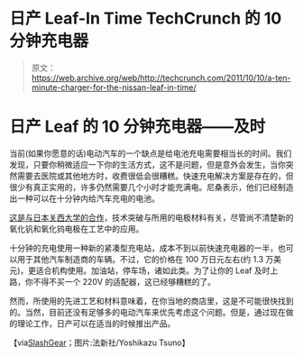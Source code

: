 # 日产 Leaf-In Time TechCrunch 的 10 分钟充电器

> 原文：<https://web.archive.org/web/http://techcrunch.com/2011/10/10/a-ten-minute-charger-for-the-nissan-leaf-in-time/>

# 日产 Leaf 的 10 分钟充电器——及时

当前(如果你愿意的话)电动汽车的一个缺点是给电池充电需要相当长的时间。我们发现，只要你稍微适应一下你的生活方式，这不是问题，但是意外会发生，当你突然需要去医院或其他地方时，收费很低会很糟糕。快速充电解决方案是存在的，但很少有真正实用的，许多仍然需要几个小时才能充满电。尼桑表示，他们已经制造出一种可以在十分钟内给汽车充电的电池。

[这是与日本关西大学的合作](https://web.archive.org/web/20230204123224/http://www.nydailynews.com/autos/2011/10/10/2011-10-10_nissan_develops_10minute_electric_car_charger_.html)，技术突破与所用的电极材料有关，尽管尚不清楚新的氧化钒和氧化钨电极在工艺中的应用。

十分钟的充电使用一种新的紧凑型充电站，成本不到以前快速充电器的一半，也可以用于其他汽车制造商的车辆。不过，它的价格在 100 万日元左右(约 1.3 万美元)，更适合机构使用。加油站，停车场，诸如此类。为了让你的 Leaf 及时上路，你不得不买一个 220V 的适配器，这已经够糟糕的了。

然而，所使用的先进工艺和材料意味着，在你当地的商店里，这是不可能很快找到的。当然，目前还没有足够多的电动汽车来优先考虑这个问题。但是，通过现在做的理论工作，日产可以在适当的时候推出产品。

【via[SlashGear](https://web.archive.org/web/20230204123224/http://www.slashgear.com/nissan-10-minute-electric-car-charger-revealed-10186572/)；图片:法新社/Yoshikazu Tsuno】